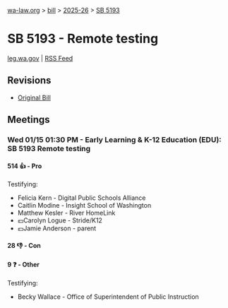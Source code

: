 [wa-law.org](/) > [bill](/bill/) > [2025-26](/bill/2025-26/) > [SB 5193](/bill/2025-26/sb/5193/)

# SB 5193 - Remote testing
[leg.wa.gov](https://app.leg.wa.gov/billsummary?BillNumber=5193&Year=2025&Initiative=false) | [RSS Feed](./rss.xml)

## Revisions
* [Original Bill](1/)

## Meetings
### Wed 01/15 01:30 PM - Early Learning & K-12 Education (EDU): SB 5193 Remote testing
#### 514 👍 - Pro
Testifying:
* Felicia Kern - Digital Public Schools Alliance
* Caitlin Modine - Insight School of Washington
* Matthew Kesler - River HomeLink
* 💵Carolyn Logue - Stride/K12
* 💵Jamie Anderson - parent

#### 28 👎 - Con

#### 9 ❓ - Other
Testifying:
* Becky Wallace - Office of Superintendent of Public Instruction

